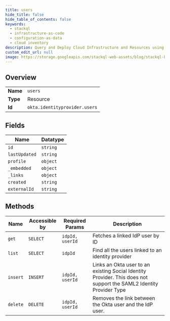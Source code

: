 ```yaml
---
title: users
hide_title: false
hide_table_of_contents: false
keywords:
  - stackql
  - infrastructure-as-code
  - configuration-as-data
  - cloud inventory
description: Query and Deploy Cloud Infrastructure and Resources using SQL
custom_edit_url: null
image: https://storage.googleapis.com/stackql-web-assets/blog/stackql-blog-post-featured-image.png
---
```

  
    

## Overview
<table><tbody>
<tr><td><b>Name</b></td><td><code>users</code></td></tr>
<tr><td><b>Type</b></td><td>Resource</td></tr>
<tr><td><b>Id</b></td><td><code>okta.identityprovider.users</code></td></tr>
</tbody></table>

## Fields
| Name | Datatype |
| ---- | -------- |
| `id` | `string` |
| `lastUpdated` | `string` |
| `profile` | `object` |
| `_embedded` | `object` |
| `_links` | `object` |
| `created` | `string` |
| `externalId` | `string` |
## Methods
| Name | Accessible by | Required Params | Description |
| ---- | ------------- | --------------- | ----------- |
| `get` | `SELECT` | `idpId, userId` | Fetches a linked IdP user by ID |
| `list` | `SELECT` | `idpId` | Find all the users linked to an identity provider |
| `insert` | `INSERT` | `idpId, userId` | Links an Okta user to an existing Social Identity Provider. This does not support the SAML2 Identity Provider Type |
| `delete` | `DELETE` | `idpId, userId` | Removes the link between the Okta user and the IdP user. |
